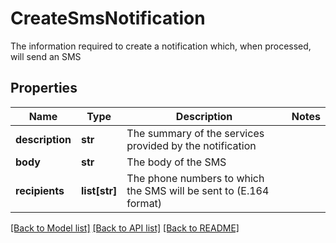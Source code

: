 # CreateSmsNotification

The information required to create a notification which, when processed, will send an SMS

## Properties
Name | Type | Description | Notes
------------ | ------------- | ------------- | -------------
**description** | **str** | The summary of the services provided by the notification | 
**body** | **str** | The body of the SMS | 
**recipients** | **list[str]** | The phone numbers to which the SMS will be sent to (E.164 format) | 

[[Back to Model list]](../README.md#documentation-for-models) [[Back to API list]](../README.md#documentation-for-api-endpoints) [[Back to README]](../README.md)


